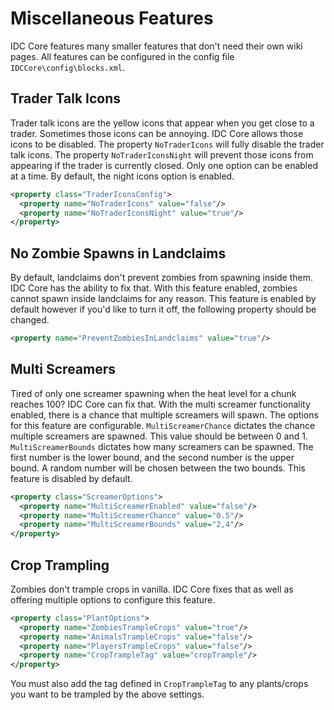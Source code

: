 # Miscellaneous Features
IDC Core features many smaller features that don't need their own wiki pages. All features can be configured in the config file `IDCCore\config\blocks.xml`.

## Trader Talk Icons
Trader talk icons are the yellow icons that appear when you get close to a trader. Sometimes those icons can be annoying. IDC Core allows those icons to be disabled. The property `NoTraderIcons` will fully disable the trader talk icons. The property `NoTraderIconsNight` will prevent those icons from appearing if the trader is currently closed. Only one option can be enabled at a time. By default, the night icons option is enabled.
```xml
<property class="TraderIconsConfig">
  <property name="NoTraderIcons" value="false"/>
  <property name="NoTraderIconsNight" value="true"/>
</property>
```

## No Zombie Spawns in Landclaims
By default, landclaims don't prevent zombies from spawning inside them. IDC Core has the ability to fix that. With this feature enabled, zombies cannot spawn inside landclaims for any reason. This feature is enabled by default however if you'd like to turn it off, the following property should be changed.
```xml
<property name="PreventZombiesInLandclaims" value="true"/>
```

## Multi Screamers
Tired of only one screamer spawning when the heat level for a chunk reaches 100? IDC Core can fix that. With the multi screamer functionality enabled, there is a chance that multiple screamers will spawn. The options for this feature are configurable. `MultiScreamerChance` dictates the chance multiple screamers are spawned. This value should be between 0 and 1. `MultiScreamerBounds` dictates how many screamers can be spawned. The first number is the lower bound, and the second number is the upper bound. A random number will be chosen between the two bounds. This feature is disabled by default.
```xml
<property class="ScreamerOptions">
  <property name="MultiScreamerEnabled" value="false"/>
  <property name="MultiScreamerChance" value="0.5"/>
  <property name="MultiScreamerBounds" value="2,4"/>
</property>
```

## Crop Trampling
Zombies don't trample crops in vanilla. IDC Core fixes that as well as offering multiple options to configure this feature.
```xml
<property class="PlantOptions">
  <property name="ZombiesTrampleCrops" value="true"/>
  <property name="AnimalsTrampleCrops" value="false"/>
  <property name="PlayersTrampleCrops" value="false"/>
  <property name="CropTrampleTag" value="cropTrample"/>
</property>
```
You must also add the tag defined in `CropTrampleTag` to any plants/crops you want to be trampled by the above settings.